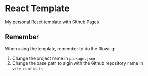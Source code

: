 # React Template

My personal React template with Github Pages

## Remember

When using the template, remember to do the fllowing:

1. Change the project name in `package.json`
1. Change the base path to algin with the Github repository name in `vite.config.ts`
